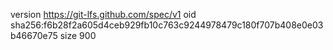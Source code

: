 version https://git-lfs.github.com/spec/v1
oid sha256:f6b28f2a605d4ceb929fb10c763c9244978479c180f707b408e0e03b46670e75
size 900
